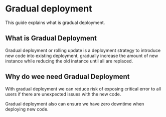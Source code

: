 # Gradual deployment

This guide explains what is gradual deployment.

## What is Gradual Deployment

Gradual deployment or rolling update is a deployment strategy to introduce new code into existing deployment,
gradually increase the amount of new instance while reducing the old instance until all are replaced.

## Why do wee need Gradual Deployment

With gradual deployment we can reduce risk of exposing critical error to all users if there are unexpected
issues with the new code.

Gradual deployment also can ensure we have zero downtime when deploying new code.
